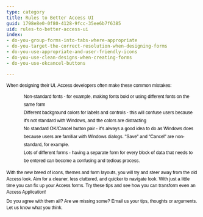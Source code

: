 ```yaml
---
type: category
title: Rules to Better Access UI
guid: 1798e8e0-0f80-4128-9fcc-35ee6b7f6385
uid: rules-to-better-access-ui
index:
- do-you-group-forms-into-tabs-where-appropriate
- do-you-target-the-correct-resolution-when-designing-forms
- do-you-use-appropriate-and-user-friendly-icons
- do-you-use-clean-designs-when-creating-forms
- do-you-use-okcancel-buttons

---
```

<p></p><span style="color&#58;#000000;font-family&#58;verdana, sans-serif;font-size&#58;12px;line-height&#58;normal;">When designing their UI, Access developers often make these common mistakes&#58;</span><ul style="margin-left&#58;10px;list-style&#58;none;line-height&#58;normal;font-family&#58;verdana, sans-serif;font-size&#58;12px;color&#58;#000000;"><li style="padding-left&#58;15px;font-size&#58;1em;line-height&#58;21px;">Non-standard fonts - for example, making fonts bold or using different fonts on the same form</li><li style="padding-left&#58;15px;font-size&#58;1em;line-height&#58;21px;">Different background colors for labels and controls - this will confuse users because it's not standard with Windows, and the colors are distracting</li><li style="padding-left&#58;15px;font-size&#58;1em;line-height&#58;21px;">No standard OK/Cancel button pair - it's always a good idea to do as Windows does because users are familiar with Windows dialogs. &quot;Save&quot; and &quot;Cancel&quot; are non-standard, for example.</li><li style="padding-left&#58;15px;font-size&#58;1em;line-height&#58;21px;">Lots of different forms - having a separate form for every block of data that needs to be entered can become a confusing and tedious process.</li></ul><p style="margin-top&#58;7px;margin-bottom&#58;7px;line-height&#58;17px;font-family&#58;verdana, sans-serif;font-size&#58;12px;color&#58;#000000;">With the new breed of&#160;icons, themes and form layouts, you will try and steer away from the old Access look. Aim for a cleaner, less cluttered, and quicker to navigate look. With just a little time you can fix up your Access forms. Try these tips and see how you can transform even an Access Application!</p><p style="margin-top&#58;7px;margin-bottom&#58;7px;line-height&#58;17px;font-family&#58;verdana, sans-serif;font-size&#58;12px;"><span style="color&#58;#000000;">Do you agree with them all? Are we missing some? Email us your tips, thoughts or arguments. Let us know&#160;</span><font color="#000000">what you think.​​​</font></p>



